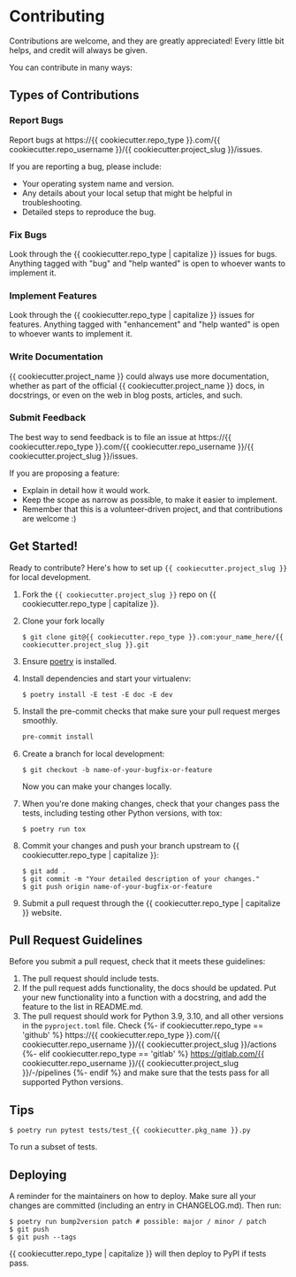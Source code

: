 # Contributing

Contributions are welcome, and they are greatly appreciated! Every little bit
helps, and credit will always be given.

You can contribute in many ways:

## Types of Contributions

### Report Bugs

Report bugs at https://{{ cookiecutter.repo_type }}.com/{{ cookiecutter.repo_username }}/{{ cookiecutter.project_slug }}/issues.

If you are reporting a bug, please include:

* Your operating system name and version.
* Any details about your local setup that might be helpful in troubleshooting.
* Detailed steps to reproduce the bug.

### Fix Bugs

Look through the {{ cookiecutter.repo_type | capitalize }} issues for bugs. Anything tagged with "bug" and "help
wanted" is open to whoever wants to implement it.

### Implement Features

Look through the {{ cookiecutter.repo_type | capitalize }} issues for features. Anything tagged with "enhancement"
and "help wanted" is open to whoever wants to implement it.

### Write Documentation

{{ cookiecutter.project_name }} could always use more documentation, whether as part of the
official {{ cookiecutter.project_name }} docs, in docstrings, or even on the web in blog posts,
articles, and such.

### Submit Feedback

The best way to send feedback is to file an issue at https://{{ cookiecutter.repo_type }}.com/{{ cookiecutter.repo_username }}/{{ cookiecutter.project_slug }}/issues.

If you are proposing a feature:

* Explain in detail how it would work.
* Keep the scope as narrow as possible, to make it easier to implement.
* Remember that this is a volunteer-driven project, and that contributions
  are welcome :)

## Get Started!

Ready to contribute? Here's how to set up `{{ cookiecutter.project_slug }}` for local development.

1. Fork the `{{ cookiecutter.project_slug }}` repo on {{ cookiecutter.repo_type | capitalize }}.
2. Clone your fork locally

    ```
    $ git clone git@{{ cookiecutter.repo_type }}.com:your_name_here/{{ cookiecutter.project_slug }}.git
    ```

3. Ensure [poetry](https://python-poetry.org/docs/) is installed.
4. Install dependencies and start your virtualenv:

    ```
    $ poetry install -E test -E doc -E dev
    ```

5. Install the pre-commit checks that make sure your pull request merges smoothly.

    ```zsh
    pre-commit install
    ```

6. Create a branch for local development:

    ```
    $ git checkout -b name-of-your-bugfix-or-feature
    ```

    Now you can make your changes locally.

7. When you're done making changes, check that your changes pass the
   tests, including testing other Python versions, with tox:

    ```
    $ poetry run tox
    ```

7. Commit your changes and push your branch upstream to {{ cookiecutter.repo_type | capitalize }}:

    ```
    $ git add .
    $ git commit -m "Your detailed description of your changes."
    $ git push origin name-of-your-bugfix-or-feature
    ```

8. Submit a pull request through the {{ cookiecutter.repo_type | capitalize }} website.

## Pull Request Guidelines

Before you submit a pull request, check that it meets these guidelines:

1. The pull request should include tests.
2. If the pull request adds functionality, the docs should be updated. Put
   your new functionality into a function with a docstring, and add the
   feature to the list in README.md.
3. The pull request should work for Python 3.9, 3.10, and all other versions in the `pyproject.toml` file. Check
{%- if cookiecutter.repo_type == 'github' %}
   https://{{ cookiecutter.repo_type }}.com/{{ cookiecutter.repo_username }}/{{ cookiecutter.project_slug }}/actions
{%- elif cookiecutter.repo_type == 'gitlab' %}
   https://gitlab.com/{{ cookiecutter.repo_username }}/{{ cookiecutter.project_slug }}/-/pipelines
{%- endif %}
   and make sure that the tests pass for all supported Python versions.

## Tips

```
$ poetry run pytest tests/test_{{ cookiecutter.pkg_name }}.py
```

To run a subset of tests.


## Deploying

A reminder for the maintainers on how to deploy.
Make sure all your changes are committed (including an entry in CHANGELOG.md).
Then run:

```
$ poetry run bump2version patch # possible: major / minor / patch
$ git push
$ git push --tags
```

{{ cookiecutter.repo_type | capitalize }} will then deploy to PyPI if tests pass.
